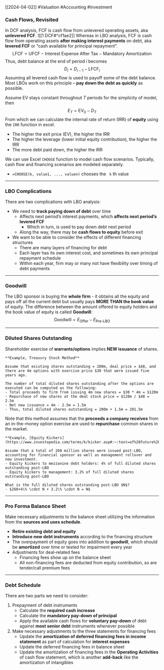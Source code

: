 [[2024-04-02]] #Valuation #Accounting #Investment 

### Cash Flows, Revisited
In DCF analysis, FCF is cash flow from unlevered operating assets, aka **unlevered FCF**. ![[1 DCF#^cf1ae2]]
Whereas in LBO analysis, FCF is cash flow from operating assets **after making interest payments** on debt, aka **levered FCF** or “cash available for principal repayment”.
$$\text{LFCF}=\text{UFCF}-\text{Interest Expense After Tax}-\text{Mandatory Amortization}$$
Thus, debt balance at the end of period $i$ becomes
$$D_{i}=D_{i-1}-\text{LFCF}_{i}$$
Assuming all levered cash flow is used to payoff some of the debt balance. Most LBOs work on this principle – **pay down the debt as quickly** as possible.

Assume $\text{EV}$ stays constant throughout $T$ periods for the simplicity of model, then
$$E_{T}=\text{EV}_{0}-D_{T}$$
From which we can calculate the internal rate of return (IRR) of **equity** using the `IRR` function in excel.
- The higher the exit price (EV), the higher the IRR
- The higher the leverage (lower initial equity contribution), the higher the IRR
- The more debt paid down, the higher the IRR

We can use Excel `CHOOSE` function to model cash flow scenarios. Typically, cash flow and financing scenarios are modeled separately.
- `=CHOOSE(k, value1, ..., valuen)` chooses the ` k` th value

---
### LBO Complications 
There are two complications with LBO analysis:
- We need to **track paying down of debt** over time
	- Affects next period’s interest payments, which **affects next period’s levered FCF**
		- Which in turn, is used to pay down debt next period
	- Along the way, there may be **cash flows to equity** before exit
- We want to be able to consider the effects of different financing structures
	- There are many layers of financing for debt
	- Each layer has its own interest cost, and sometimes its own principal repayment schedule
	- Within each year, firm may or many not have flexibility over timing of debt payments

---
### Goodwill 
The LBO sponsor is buying the **whole firm** - it obtains all the equity and pays off all the current debt but usually pays **MORE THAN the book value** of equity. The difference between the amount offered to equity holders and the book value of equity is called **Goodwill**:
$$\text{Goodwill}=E_{\text{Offer}}-E_{\text{Pre-LBO}}$$

---
### Diluted Shares Outstanding
Shareholder exercise of **warrants/options** implies **NEW issuance** of shares.

```ad-example
**Example, Treasury Stock Method**

Assume that existing shares outstanding = 200m, deal price = $48, and there are 4m options with exercise price $30 that were issued five years ago.

The number of total diluted shares outstanding after the options are executed can be computed as the following:
- Total proceeds to firm from issuing 4m new shares = $30 * 4m = $120m
- Repurchase of new shares at the deal stock price = $120m / $48 = 2.5m
- Net new issuance = 4m - 2.5m = 1.5m
- Thus, total diluted shares outstanding = 200m + 1.5m = 201.5m
```

Note that this method assumes that the **proceeds a company receives** from an in-the-money option exercise are used to **repurchase** common shares in the market.

```ad-example
**Example, [Equity Kickers](https://www.investopedia.com/terms/k/kicker.asp#:~:text=of%20future%20profits.-,Equity%20Kickers,said%20to%20be%20a%20kicker.)**

Assume that a total of 260 million shares were issued post-LBO, accounting for financial sponsor as well as management rollover and new investment.  
- Equity kickers to mezzanine debt holders: 4% of full diluted shares outstanding post-LBO 
- Equity kickers to management: 3.2% of full diluted shares outstanding post-LBO

What is the full diluted shares outstanding post-LBO $N$?
- $260+4\% \cdot N + 3.2\% \cdot N = N$
```

---
### Pro Forma Balance Sheet
Make necessary adjustments to the balance sheet utilizing the information from the **sources and uses schedule**.
- **Retire existing debt and equity**
- **Introduce new debt instruments** according to the financing structure
- The overpayment of equity goes into addition to **goodwill**, which should be **amortized** over time or tested for impairment every year
- Adjustments for deal-related fees
	- Financing fees show up on the balance sheet
	- All non-financing fees are deducted from equity contribution, so are tender/call premium fees

---
### Debt Schedule 
There are two parts we need to consider:
1. Prepayment of debt instruments 
	- Calculate the **required cash increase**
	- Calculate the **mandatory pay-down of principal**
	- Apply the available cash flows for **voluntary pay-down** of debt against **most senior debt** instruments whenever possible
2. Make necessary adjustments to the three statements for financing fees
	- Update the **amortization of deferred financing fees in income statement** as part of calculation for **interest expenses**
	- Update the deferred financing fees in balance sheet
	- Update the amortization of financing fees in the **Operating Activities** of cash flow statement, which is another **add-back** like the amortization of intangibles